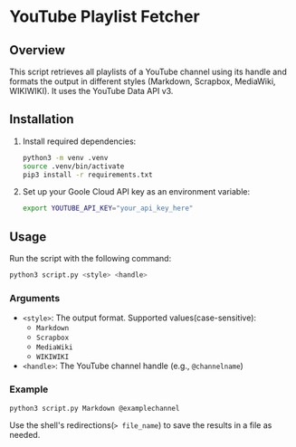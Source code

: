 # YouTube Playlist Fetcher

## Overview
This script retrieves all playlists of a YouTube channel using its handle and formats the output in different styles (Markdown, Scrapbox, MediaWiki, WIKIWIKI). It uses the YouTube Data API v3.

## Installation
1. Install required dependencies:
   ```sh
   python3 -m venv .venv
   source .venv/bin/activate
   pip3 install -r requirements.txt
   ```
2. Set up your Goole Cloud API key as an environment variable:
   ```sh
   export YOUTUBE_API_KEY="your_api_key_here"
   ```

## Usage
Run the script with the following command:
```sh
python3 script.py <style> <handle>
```

### Arguments
- `<style>`: The output format. Supported values(case-sensitive):
  - `Markdown`
  - `Scrapbox`
  - `MediaWiki`
  - `WIKIWIKI`
- `<handle>`: The YouTube channel handle (e.g., `@channelname`)

### Example
```sh
python3 script.py Markdown @examplechannel
```

Use the shell's redirections(`> file_name`) to save the results in a file as needed.
